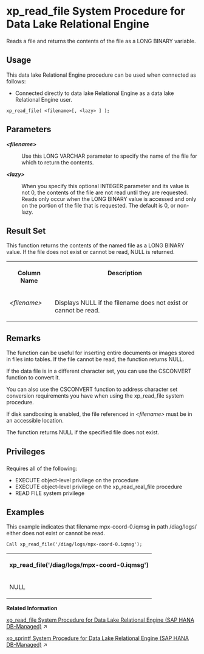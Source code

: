 <!-- loio3beb56b86c5f101495dbf54443bd191d -->

# xp\_read\_file System Procedure for Data Lake Relational Engine

Reads a file and returns the contents of the file as a LONG BINARY variable.



<a name="loio3beb56b86c5f101495dbf54443bd191d__section_idn_b13_b4b"/>

## Usage

This data lake Relational Engine procedure can be used when connected as follows:

-   Connected directly to data lake Relational Engine as a data lake Relational Engine user.



```
xp_read_file( <filename>[, <lazy> ] );
```



<a name="loio3beb56b86c5f101495dbf54443bd191d__xp_read_file_parm1"/>

## Parameters


<dl>
<dt><b>

*<filename\>* 

</b></dt>
<dd>

Use this LONG VARCHAR parameter to specify the name of the file for which to return the contents.



</dd><dt><b>

*<lazy\>* 

</b></dt>
<dd>

When you specify this optional INTEGER parameter and its value is not 0, the contents of the file are not read until they are requested. Reads only occur when the LONG BINARY value is accessed and only on the portion of the file that is requested. The default is 0, or non-lazy.



</dd>
</dl>



<a name="loio3beb56b86c5f101495dbf54443bd191d__xp_read_file_returns1"/>

## Result Set

This function returns the contents of the named file as a LONG BINARY value. If the file does not exist or cannot be read, NULL is returned.


<table>
<tr>
<th valign="top">

Column Name

</th>
<th valign="top">

Description

</th>
</tr>
<tr>
<td valign="top">

*<filename\>*

</td>
<td valign="top">

Displays NULL if the filename does not exist or cannot be read.

</td>
</tr>
</table>



<a name="loio3beb56b86c5f101495dbf54443bd191d__xp_read_file_remarks1"/>

## Remarks

The function can be useful for inserting entire documents or images stored in files into tables. If the file cannot be read, the function returns NULL.

If the data file is in a different character set, you can use the CSCONVERT function to convert it.

You can also use the CSCONVERT function to address character set conversion requirements you have when using the xp\_read\_file system procedure.

If disk sandboxing is enabled, the file referenced in *<filename\>* must be in an accessible location.

The function returns NULL if the specified file does not exist.



<a name="loio3beb56b86c5f101495dbf54443bd191d__xp_read_file_priv1"/>

## Privileges



### 

Requires all of the following:

-   EXECUTE object-level privilege on the procedure
-   EXECUTE object-level privilege on the xp\_read\_real\_file procedure
-   READ FILE system privilege



<a name="loio3beb56b86c5f101495dbf54443bd191d__xp_read_file_example1"/>

## Examples

This example indicates that filename mpx-coord-0.iqmsg in path /diag/logs/ either does not exist or cannot be read.

```
Call xp_read_file('/diag/logs/mpx-coord-0.iqmsg');
```


<table>
<tr>
<th valign="top">

xp\_read\_file\('/diag/logs/mpx-coord-0.iqmsg'\)

</th>
</tr>
<tr>
<td valign="top">

NULL

</td>
</tr>
</table>

**Related Information**  


[xp_read_file System Procedure for Data Lake Relational Engine (SAP HANA DB-Managed)](https://help.sap.com/viewer/a898e08b84f21015969fa437e89860c8/2023_4_QRC/en-US/3802bd2d3a464336b1abe16107b12e47.html "Reads a file and returns the contents of the file as a LONG BINARY variable.") :arrow_upper_right:

[xp_sprintf System Procedure for Data Lake Relational Engine (SAP HANA DB-Managed)](https://help.sap.com/viewer/a898e08b84f21015969fa437e89860c8/2023_4_QRC/en-US/bcaf180e679e43d78733830fb7e4c2fa.html "Builds a result string from a set of input strings.") :arrow_upper_right:

